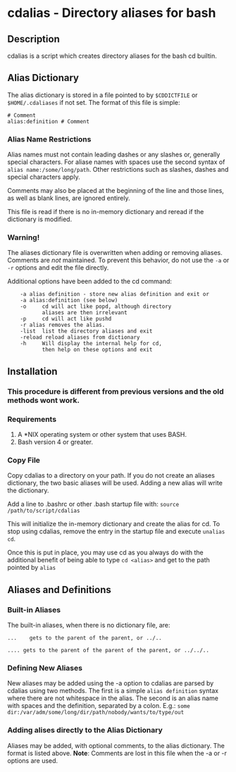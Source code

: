 # cdalias - Directory aliases for bash
## Description
cdalias is a script which creates directory aliases for the  bash cd builtin.

## Alias Dictionary
The alias dictionary is stored in a file pointed to by `$CDDICTFILE` or `$HOME/.cdaliases` if not set. The format of this file is simple:

	# Comment
	alias:definition # Comment

### Alias Name Restrictions
Alias names must not contain leading dashes or any slashes or, generally special characters. For aliase names with spaces use the second syntax of 
 `alias name:/some/long/path`. Other restrictions such as slashes, dashes and special characters apply. 

Comments may also be placed at the beginning of the line and those lines, as well as blank lines, are ignored entirely.
 
This file is read if there is no in-memory dictionary and reread if the dictionary is modified.
 
### Warning!
The aliases dictionary file is overwritten when adding or removing aliases. Comments are *not* maintained. To prevent this behavior, do not use the `-a` or `-r` options and edit the file directly. 
 

Additional options have been added to the cd command:

		-a alias definition - store new alias definition and exit or
		-a alias:definition (see below) 
		-o     cd will act like popd, although directory 
		       aliases are then irrelevant
		-p     cd will act like pushd
		-r alias removes the alias.
		-list  list the directory aliases and exit
		-reload reload aliases from dictionary
		-h 	   Will display the internal help for cd, 
		       then help on these options and exit

## Installation
### This procedure is different from previous versions and the old methods wont work.

### Requirements
1. A *NIX operating system or other system that uses BASH.
2. Bash version 4 or greater. 

### Copy File
Copy cdalias to a directory on your path. If you do not create an aliases dictionary, the two basic aliases will be used. Adding a new alias will write the dictionary.

Add a line to .bashrc or other .bash startup file with: 
`source /path/to/script/cdalias`

This will initialize the in-memory dictionary and create the alias for cd. To stop using cdalias, remove the entry in the startup file and execute `unalias cd`. 

 Once this is put in place, you may use cd as you always do with the additional benefit of being able to type `cd <alias>`  and get to the path pointed by `alias`

## Aliases and Definitions

### Built-in Aliases
 The built-in aliases, when there is no dictionary file, are:
 
`...	gets to the parent of the parent, or ../..`

`.... gets to the parent of the parent of the parent, or ../../..`

### Defining New Aliases
New aliases may be added using the -a option to cdalias are parsed by cdalias using two methods. The first is a simple `alias definition` syntax where there are not whitespace in the alias. The second is an alias name with spaces and the definition, separated by a colon. E.g.: 
 	`some dir:/var/adm/some/long/dir/path/nobody/wants/to/type/out`

### Adding alises directly to the Alias Dictionary

Aliases may be added, with optional comments, to the alias dictionary. The format is listed above. **Note**: Comments are lost in this file when the -a or -r options are used.
 	
